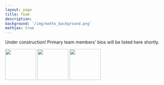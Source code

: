 ```yaml
---
layout: page
title: Team
description:
background: '/img/maths_background.png'
mathjax: true
---
```


Under construction! Primary team members' bios will be listed here shortly.

<p float="left">
  <img src="/img/maths_background.png" width="100" />
  <img src="/img/maths_background.png" width="100" /> 
  <img src="/img/maths_background.png" width="100" />
</p>

